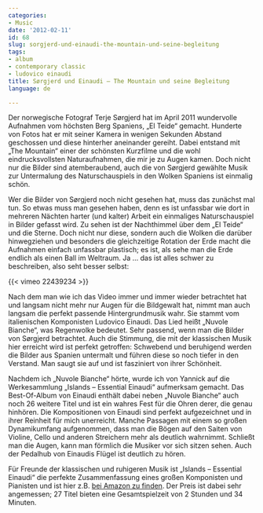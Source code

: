 ```yaml
---
categories:
- Music
date: '2012-02-11'
id: 68
slug: sorgjerd-und-einaudi-the-mountain-und-seine-begleitung
tags:
- album
- contemporary classic
- ludovico einaudi
title: Sørgjerd und Einaudi – The Mountain und seine Begleitung
language: de

---
```


Der norwegische Fotograf Terje Sørgjerd hat im April 2011 wundervolle Aufnahmen vom höchsten Berg Spaniens, „El Teide“ gemacht. Hunderte von Fotos hat er mit seiner Kamera in wenigen Sekunden Abstand geschossen und diese hinterher aneinander gereiht. Dabei entstand mit „The Mountain“ einer der schönsten Kurzfilme und die wohl eindrucksvollsten Naturaufnahmen, die mir je zu Augen kamen. Doch nicht nur die Bilder sind atemberaubend, auch die von Sørgjerd gewählte Musik zur Untermalung des Naturschauspiels in den Wolken Spaniens ist einmalig schön.

Wer die Bilder von Sørgjerd noch nicht gesehen hat, muss das zunächst mal tun. So etwas muss man gesehen haben, denn es ist unfassbar wie dort in mehreren Nächten harter (und kalter) Arbeit ein einmaliges Naturschauspiel in Bilder gefasst wird. Zu sehen ist der Nachthimmel über dem „El Teide“ und die Sterne. Doch nicht nur diese, sondern auch die Wolken die darüber hinwegziehen und besonders die gleichzeitige Rotation der Erde macht die Aufnahmen einfach unfassbar plastisch; es ist, als sehe man die Erde endlich als einen Ball im Weltraum. Ja … das ist alles schwer zu beschreiben, also seht besser selbst:

<!--more-->

{{< vimeo 22439234 >}}

Nach dem man wie ich das Video immer und immer wieder betrachtet hat und langsam nicht mehr nur Augen für die Bildgewalt hat, nimmt man auch langsam die perfekt passende Hintergrundmusik wahr. Sie stammt vom italienischen Komponisten Ludovico Einaudi. Das Lied heißt „Nuvole Bianche“, was Regenwolke bedeutet. Sehr passend, wenn man die Bilder von Sørgjerd betrachtet. Auch die Stimmung, die mit der klassischen Musik hier erreicht wird ist perfekt getroffen: Schwebend und beruhigend werden die Bilder aus Spanien untermalt und führen diese so noch tiefer in den Verstand. Man saugt sie auf und ist fasziniert von ihrer Schönheit.

Nachdem ich „Nuvole Bianche“ hörte, wurde ich von Yannick auf die Werkesammlung „Islands – Essential Einaudi“ aufmerksam gemacht. Das Best-Of-Album von Einaudi enthält dabei neben „Nuvole Bianche“ auch noch 26 weitere Titel und ist ein wahres Fest für die Ohren derer, die genau hinhören. Die Kompositionen von Einaudi sind perfekt aufgezeichnet und in ihrer Reinheit für mich unerreicht. Manche Passagen mit einem so großen Dynamikumfang aufgenommen, dass man die Bögen auf den Saiten von Violine, Cello und anderen Streichern mehr als deutlich wahrnimmt. Schließt man die Augen, kann man förmlich die Musiker vor sich sitzen sehen. Auch der Pedalhub von Einaudis Flügel ist deutlich zu hören.

Für Freunde der klassischen und ruhigeren Musik ist „Islands – Essential Einaudi“ die perfekte Zusammenfassung eines großen Komponisten und Pianisten und ist hier z.B. [bei Amazon zu finden](http://www.amazon.de/gp/product/B004YAS9M8/ "Islands – Essential Einaudi bei Amazon"). Der Preis ist dabei sehr angemessen; 27 Titel bieten eine Gesamtspielzeit von 2 Stunden und 34 Minuten.

